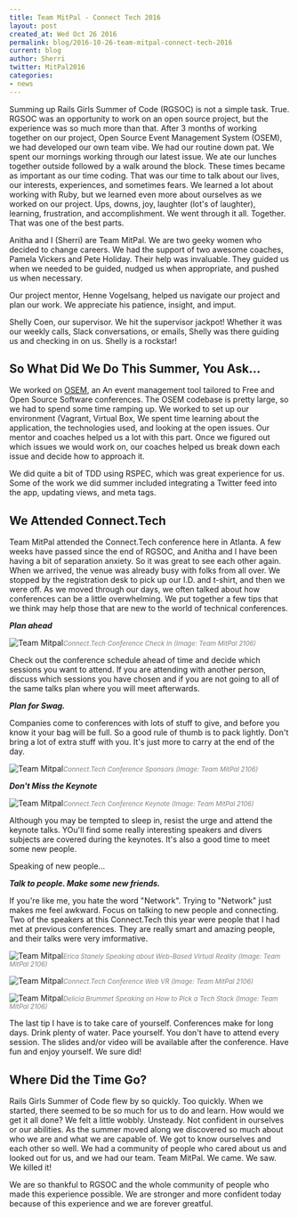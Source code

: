 ```yaml
---
title: Team MitPal - Connect Tech 2016
layout: post
created_at: Wed Oct 26 2016
permalink: blog/2016-10-26-team-mitpal-connect-tech-2016
current: blog
author: Sherri
twitter: MitPal2016
categories:
- news
---
```


Summing up Rails Girls Summer of Code (RGSOC) is not a simple task. True. RGSOC was an opportunity to work on an open source project, but the experience was so much more than that. After 3 months of working together on our project, Open Source Event Management System (OSEM), we had developed our own team vibe. We had our routine down pat. We spent our mornings working through our latest issue. We ate our lunches together outside followed by a walk around the block. These times became as important as our time coding. That was our time to talk about our lives, our interests, experiences, and sometimes fears. We learned a lot about working with Ruby, but we learned even more about ourselves as we worked on our project. Ups, downs, joy, laughter (lot's of laughter), learning, frustration, and accomplishment. We went through it all. Together. That was one of the best parts.

Anitha and I (Sherri) are Team MitPal. We are two geeky women who decided to change careers. We had the support of two awesome coaches, Pamela Vickers and Pete Holiday. Their help was invaluable. They guided us when we needed to be guided, nudged us when appropriate, and pushed us when necessary.

Our project mentor, Henne Vogelsang, helped us navigate our project and plan our work. We appreciate his patience, insight, and imput.

Shelly Coen, our supervisor. We hit the supervisor jackpot! Whether it was our weekly calls, Slack conversations, or emails, Shelly was there guiding us and checking in on us. Shelly is a rockstar!

## So What Did We Do This Summer, You Ask...

We worked on [OSEM](http://osem.io), an An event management tool tailored to Free and Open Source Software conferences. The OSEM codebase is pretty large, so we had to spend some time ramping up. We worked to set up our environment (Vagrant, Virtual Box, We spent time learning about the application, the technologies used, and looking at the open issues. Our mentor and coaches helped us a lot with this part. Once we figured out which issues we would work on, our coaches helped us break down each issue and decide how to approach it.

We did quite a bit of TDD using RSPEC, which was great experience for us. Some of the work we did summer included integrating a Twitter feed into the app, updating views, and meta tags.

## We Attended Connect.Tech

Team MitPal attended the Connect.Tech conference here in Atlanta. A few weeks have passed since the end of RGSOC, and Anitha and I have been having a bit of separation anxiety. So it was great to see each other again. When we arrived, the venue was already busy with folks from all over. We stopped by the registration desk to pick up our I.D. and t-shirt, and then we were off. As we moved through our days, we often talked about how conferences can be a little overwhelming. We put together a few tips that we think may help those that are new to the world of technical conferences.

***Plan ahead***

![Team Mitpal](/img/blog/2016/20161021-mitpal-conf-registration.jpg )<font color="grey"><small><i>Connect.Tech Conference Check In (Image: Team MitPal 2106)</i></small></font>

Check out the conference schedule ahead of time and decide which sessions you want to attend. If you are attending with another person, discuss which sessions you have chosen and if you are not going to all of the same talks plan where you will meet afterwards.

***Plan for Swag.***

Companies come to conferences with lots of stuff to give, and before you know it your bag will be full. So a good rule of thumb is to pack lightly. Don't bring a lot of extra stuff with you. It's just more to carry at the end of the day.

![Team Mitpal](/img/blog/2016/20161021-mitpal-conf-sponsors.jpg )<font color="grey"><small><i>Connect.Tech Conference Sponsors (Image: Team MitPal 2106)</i></small></font>

***Don't Miss the Keynote***

![Team Mitpal](/img/blog/2016/20161022-mitpal-conf-keynote.jpg )<font color="grey"><small><i>Connect.Tech Conference Keynote (Image: Team MitPal 2106)</i></small></font>

Although you may be tempted to sleep in, resist the urge and attend the keynote talks. YOu'll find some really interesting speakers and divers subjects are covered during the keynotes. It's also a good time to meet some new people.

Speaking of new people...

***Talk to people. Make some new friends.***

If you're like me, you hate the word "Network". Trying to "Network" just makes me feel awkward. Focus on talking to new people and connecting. Two of the speakers at this Connect.Tech this year were people that I had met at previous conferences. They are really smart and amazing people, and their talks were very imformative.

![Team Mitpal](/img/blog/2016/20161022-mitpal-conf-vr-erica.jpg )<font color="grey"><small><i>Erica Stanely Speaking about Web-Based Virtual Reality (Image: Team MitPal 2106)</i></small></font>

![Team Mitpal](/img/blog/2016/20161022-mitpal-conf-vr.jpg )<font color="grey"><small><i>Connect.Tech Conference Web VR (Image: Team MitPal 2106)</i></small></font>

![Team Mitpal](/img/blog/2016/20161022-mitpal-conf-kanye.jpg )<font color="grey"><small><i>Delicia Brummet Speaking on How to Pick a Tech Stack (Image: Team MitPal 2106)</i></small></font>

The last tip I have is to take care of yourself. Conferences make for long days. Drink plenty of water. Pace yourself. You don't have to attend every session. The slides and/or video will be available after the conference. Have fun and enjoy yourself. We sure did!

## Where Did the Time Go?

Rails Girls Summer of Code flew by so quickly. Too quickly. When we started, there seemed to be so much for us to do and learn. How would we get it all  done? We felt a little wobbly. Unsteady. Not confident in ourselves or our abilities. As the summer moved along we discovered so much about who we are and what we are capable of. We got to know ourselves and each other so well. We had a community of people who cared about us and looked out for us, and we had our team. Team MitPal. We came. We saw. We killed it! 

We are so thankful to RGSOC and the whole community of people who made this experience possible. We are stronger and more confident today because of this experience and we are forever greatful.
